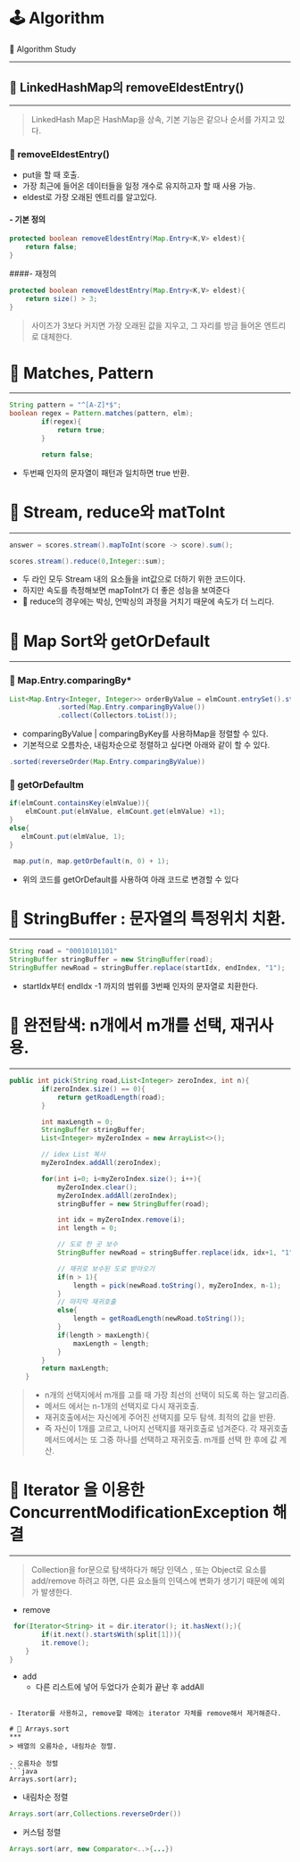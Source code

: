 # 🕹 Algorithm
🧐 Algorithm Study
****




## 📌 LinkedHashMap의 removeEldestEntry()
***
> LinkedHash Map은 HashMap을 상속, 기본 기능은 같으나 순서를 가지고 있다.



### 🧐 removeEldestEntry()
- put을 할 때 호출.
- 가장 최근에 들어온 데이터들을 일정 개수로 유지하고자 할 때 사용 가능.
- eldest로 가장 오래된 엔트리를 알고있다.
#### - 기본 정의
```java
protected boolean removeEldestEntry(Map.Entry<K,V> eldest){
    return false;
}
```

####- 재정의
```java
protected boolean removeEldestEntry(Map.Entry<K,V> eldest){
    return size() > 3;
}
```
> 사이즈가 3보다 커지면 가장 오래된 값을 지우고, 그 자리를 방금 들어온 엔트리로 대체한다.



# 📌 Matches, Pattern
****
```java
String pattern = "^[A-Z]*$";
boolean regex = Pattern.matches(pattern, elm);
        if(regex){
            return true;
        }

        return false;
```
- 두번째 인자의 문자열이 패턴과 일치하면 true 반환.

# 📌 Stream, reduce와 matToInt
***
```java
answer = scores.stream().mapToInt(score -> score).sum();

scores.stream().reduce(0,Integer::sum);
```
- 두 라인 모두 Stream 내의 요소들을 int값으로 더하기 위한 코드이다.
- 하지만 속도를 측정해보면 mapToInt가 더 좋은 성능을 보여준다
- 🤔 reduce의 경우에는 박싱, 언박싱의 과정을 거치기 때문에 속도가 더 느리다.


# 📌 Map Sort와 getOrDefault
***

### 🧐 Map.Entry.comparingBy*
```java
List<Map.Entry<Integer, Integer>> orderByValue = elmCount.entrySet().stream()
            .sorted(Map.Entry.comparingByValue())
            .collect(Collectors.toList());
```
- comparingByValue | comparingByKey를 사용하Map을 정렬할 수 있다.
- 기본적으로 오름차순, 내림차순으로 정렬하고 싶다면 아래와 같이 할 수 있다.
```java
.sorted(reverseOrder(Map.Entry.comparingByValue))
```


### 🧐 getOrDefaultm
```java
if(elmCount.containsKey(elmValue)){
    elmCount.put(elmValue, elmCount.get(elmValue) +1);
}
else{
   elmCount.put(elmValue, 1);
}
```
```java
 map.put(n, map.getOrDefault(n, 0) + 1);
```
- 위의 코드를 getOrDefault를 사용하여 아래 코드로 변경할 수 있다


# 📌 StringBuffer : 문자열의 특정위치 치환.
****
```java
String road = "00010101101"
StringBuffer stringBuffer = new StringBuffer(road);
StringBuffer newRoad = stringBuffer.replace(startIdx, endIndex, "1");

```
- startIdx부터 endIdx -1 까지의 범위를 3번째 인자의 문자열로 치환한다.

# 📌 완전탐색: n개에서 m개를 선택, 재귀사용.
***
```java
public int pick(String road,List<Integer> zeroIndex, int n){
        if(zeroIndex.size() == 0){
            return getRoadLength(road);
        }

        int maxLength = 0;
        StringBuffer stringBuffer;
        List<Integer> myZeroIndex = new ArrayList<>();

        // idex List 복사
        myZeroIndex.addAll(zeroIndex);

        for(int i=0; i<myZeroIndex.size(); i++){
            myZeroIndex.clear();
            myZeroIndex.addAll(zeroIndex);
            stringBuffer = new StringBuffer(road);

            int idx = myZeroIndex.remove(i);
            int length = 0;

            // 도로 한 곳 보수
            StringBuffer newRoad = stringBuffer.replace(idx, idx+1, "1");

            // 재귀로 보수된 도로 받아오기
            if(n > 1){
                length = pick(newRoad.toString(), myZeroIndex, n-1);
            }
            // 마지막 재귀호출
            else{
                length = getRoadLength(newRoad.toString());
            }
            if(length > maxLength){
                maxLength = length;
            }
        }
        return maxLength;
    }
```
> - n개의 선택지에서 m개를 고를 때 가장 최선의 선택이 되도록 하는 알고리즘.
> - 메서드 에서는 n-1개의 선택지로 다시 재귀호출.
> - 재귀호출에서는 자신에게 주어진 선택지를 모두 탐색. 최적의 값을 반환.
> - 즉 자신이 1개를 고르고, 나머지 선택지를 재귀호출로 넘겨준다. 각 재귀호출 메서드에서는 또 그중 하나를 선택하고 재귀호출.
> m개를 선택 한 후에 값 계산.



# 📌 Iterator 을 이용한 ConcurrentModificationException 해결
***
> Collection을 for문으로 탐색하다가 해당 인덱스 , 또는 Object로 요소를 add/remove 하려고 하면, 다른 요소들의 인덱스에 변화가 생기기 때문에 예외가 발생한다.
> 
- remove
```java
 for(Iterator<String> it = dir.iterator(); it.hasNext();){
        if(it.next().startsWith(split[1])){
        it.remove();
    }
}
```
- add
    - 다른 리스트에 넣어 두었다가 순회가 끝난 후 addAll
```

- Iterator를 사용하고, remove할 때에는 iterator 자체를 remove해서 제거해준다.

# 📌 Arrays.sort
***
> 배열의 오름차순, 내림차순 정렬.

- 오름차순 정렬
```java
Arrays.sort(arr);
```

- 내림차순 정렬
```java
Arrays.sort(arr,Collections.reverseOrder())
```

- 커스텀 정렬
```java
Arrays.sort(arr, new Comparator<..>{...})
```
